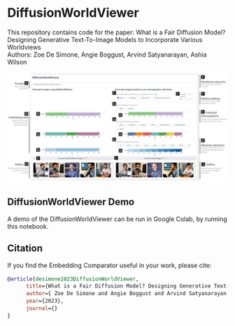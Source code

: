 # DiffusionWorldViewer
This repository contains code for the paper:
What is a Fair Diffusion Model? Designing Generative Text-To-Image Models to Incorporate Various Worldviews
<br>
Authors: Zoe De Simone, Angie Boggust, Arvind Satyanarayan, Ashia Wilson
<br>

![Teaser](img/Dashboard_UI.jpg)


## DiffusionWorldViewer Demo

A demo of the DiffusionWorldViewer can be run in Google Colab, by running this notebook.


## Citation
If you find the Embedding Comparator useful in your work, please cite:

```bibtex
@article{desimone2023DiffusionWorldViewer,
      title={What is a Fair Diffusion Model? Designing Generative Text-To-Image Models to Incorporate Various Worldviews}, 
      author={ Zoe De Simone and Angie Boggust and Arvind Satyanarayan and Ashia Wilson},
      year={2023},
      journal={}
}
```